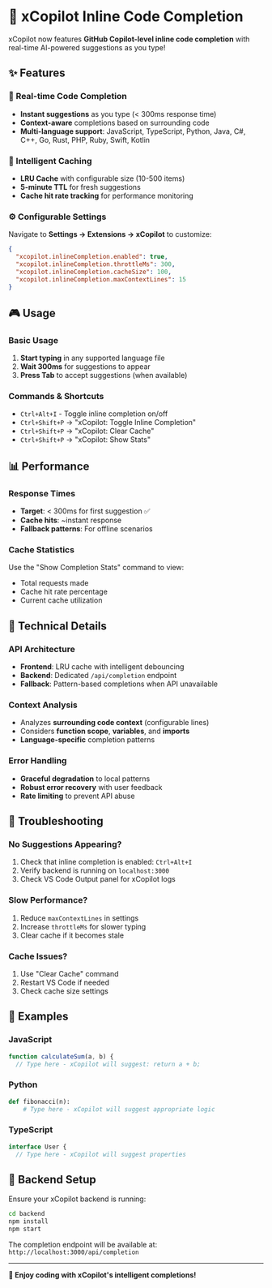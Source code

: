 # 🚀 xCopilot Inline Code Completion

xCopilot now features **GitHub Copilot-level inline code completion** with real-time AI-powered suggestions as you type!

## ✨ Features

### 🎯 Real-time Code Completion
- **Instant suggestions** as you type (< 300ms response time)
- **Context-aware** completions based on surrounding code
- **Multi-language support**: JavaScript, TypeScript, Python, Java, C#, C++, Go, Rust, PHP, Ruby, Swift, Kotlin

### 🧠 Intelligent Caching
- **LRU Cache** with configurable size (10-500 items)
- **5-minute TTL** for fresh suggestions
- **Cache hit rate tracking** for performance monitoring

### ⚙️ Configurable Settings
Navigate to **Settings → Extensions → xCopilot** to customize:

```json
{
  "xcopilot.inlineCompletion.enabled": true,
  "xcopilot.inlineCompletion.throttleMs": 300,
  "xcopilot.inlineCompletion.cacheSize": 100,
  "xcopilot.inlineCompletion.maxContextLines": 15
}
```

## 🎮 Usage

### Basic Usage
1. **Start typing** in any supported language file
2. **Wait 300ms** for suggestions to appear
3. **Press Tab** to accept suggestions (when available)

### Commands & Shortcuts
- `Ctrl+Alt+I` - Toggle inline completion on/off
- `Ctrl+Shift+P` → "xCopilot: Toggle Inline Completion"
- `Ctrl+Shift+P` → "xCopilot: Clear Cache"
- `Ctrl+Shift+P` → "xCopilot: Show Stats"

## 📊 Performance

### Response Times
- **Target**: < 300ms for first suggestion ✅
- **Cache hits**: ~instant response
- **Fallback patterns**: For offline scenarios

### Cache Statistics
Use the "Show Completion Stats" command to view:
- Total requests made
- Cache hit rate percentage
- Current cache utilization

## 🔧 Technical Details

### API Architecture
- **Frontend**: LRU cache with intelligent debouncing
- **Backend**: Dedicated `/api/completion` endpoint
- **Fallback**: Pattern-based completions when API unavailable

### Context Analysis
- Analyzes **surrounding code context** (configurable lines)
- Considers **function scope**, **variables**, and **imports**
- **Language-specific** completion patterns

### Error Handling
- **Graceful degradation** to local patterns
- **Robust error recovery** with user feedback
- **Rate limiting** to prevent API abuse

## 🐛 Troubleshooting

### No Suggestions Appearing?
1. Check that inline completion is enabled: `Ctrl+Alt+I`
2. Verify backend is running on `localhost:3000`
3. Check VS Code Output panel for xCopilot logs

### Slow Performance?
1. Reduce `maxContextLines` in settings
2. Increase `throttleMs` for slower typing
3. Clear cache if it becomes stale

### Cache Issues?
1. Use "Clear Cache" command
2. Restart VS Code if needed
3. Check cache size settings

## 🎯 Examples

### JavaScript
```javascript
function calculateSum(a, b) {
  // Type here - xCopilot will suggest: return a + b;
```

### Python
```python
def fibonacci(n):
    # Type here - xCopilot will suggest appropriate logic
```

### TypeScript
```typescript
interface User {
  // Type here - xCopilot will suggest properties
```

## 🔗 Backend Setup

Ensure your xCopilot backend is running:
```bash
cd backend
npm install
npm start
```

The completion endpoint will be available at:
`http://localhost:3000/api/completion`

---

**🎉 Enjoy coding with xCopilot's intelligent completions!**